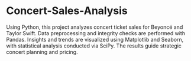 # Concert-Sales-Analysis
Using Python, this project analyzes concert ticket sales for Beyoncé and Taylor Swift. Data preprocessing and integrity checks are performed with Pandas. Insights and trends are visualized using Matplotlib and Seaborn, with statistical analysis conducted via SciPy. The results guide strategic concert planning and pricing.
